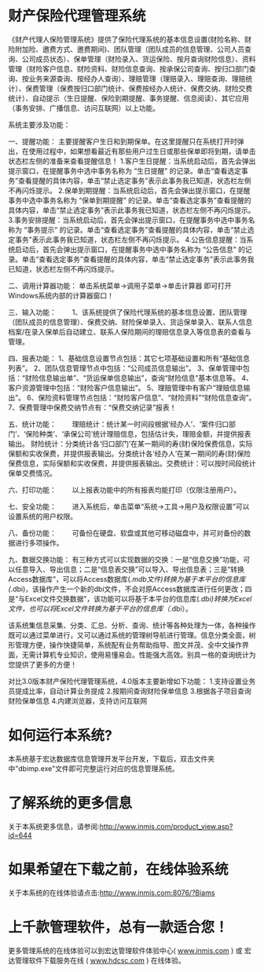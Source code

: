 # 财产保险代理管理系统

《财产代理人保险管理系统》提供了保险代理系统的基本信息设置(财险名称、财险附加险、邀费方式、邀费期间)、团队管理（团队成员的信息管理、公司人员查询、公司成员状态）、保单管理（财险录入、货运保险、按月查询财险信息）、资料管理（财险客户信息、财险资料、财险信息查询、按承保公司查询、按归口部门查询、按业务来源查询、按经办人查询）、理赔管理（理赔录入、理赔查询、理赔统计）、保费管理（保费按归口部门统计、保费按经办人统计、保费交纳、财险交费统计）、自动提示（生日提醒、保险到期提醒、事务提醒、信息阅读）、其它应用（事务安排、广播信息、访问互联网）以上功能。

系统主要涉及功能：

一、提醒功能： 主要提醒客户生日和到期保单。在这里提醒只在系统打开时弹出，在使用过程中，如果想看最近有那些用户过生日或那些保单即将到期，请单击状态栏左侧的准备来查看提醒信息！ 1.客户生日提醒：当系统启动后，首先会弹出提示窗口，在提醒事务中选中事务名称为 “生日提醒” 的记录。单击“查看选定事务”查看提醒的具体内容，单击“禁止选定事务”表示此事务我已知道，状态栏左侧不再闪烁提示。 2.保单到期提醒：当系统启动后，首先会弹出提示窗口，在提醒事务中选中事务名称为 “保单到期提醒” 的记录。单击“查看选定事务”查看提醒的具体内容，单击“禁止选定事务”表示此事务我已知道，状态栏左侧不再闪烁提示。 3.事务安排提醒：当系统启动后，首先会弹出提示窗口，在提醒事务中选中事务名称为 “事务提示” 的记录。单击“查看选定事务”查看提醒的具体内容，单击“禁止选定事务”表示此事务我已知道，状态栏左侧不再闪烁提示。 4.公告信息提醒：当系统启动后，首先会弹出提示窗口，在提醒事务中选中事务名称为 “公告信息” 的记录。单击“查看选定事务”查看提醒的具体内容，单击“禁止选定事务”表示此事务我已知道，状态栏左侧不再闪烁提示。

二、调用计算器功能： 单击系统菜单→调用子菜单→单击计算器 即可打开Windows系统内部的计算器窗口！

三、输入功能：　　 1、该系统提供了保险代理系统的基本信息设置、团队管理（团队成员的信息管理）、保费交纳、财险保单录入、货运保单录入、联系人信息档案/在录入保单后自动建立、联系人保险期间的理赔信息录入等信息表的查看与管理。

四、报表功能： 1、基础信息设置节点包括：其它七项基础设置和所有“基础信息列表”。 2、团队信息管理节点中包括：“公司成员信息输出”。 3、保单管理中包括：“财险信息输出单”、“货运保单信息输出”，查询“财险信息”基本信息等。 4、客户资源管理中包括：“财险客户信息输出”。 5、理赔管理中有客户“理赔信息输出”。 6、保险资料管理节点包括：“财险客户信息”、“财险资料”“财险信息查询”。 7、保费管理中保费交纳节点有：“保费交纳记录”报表！

五、统计功能：　　 理赔统计：统计某一时间段根据‘经办人’、‘案件归口部门’、‘保险种类’、‘承保公司’统计理赔信息，包括估计失，理赔金额，并提供报表输出。 财险统计：分类统计各‘归口部门’在某一期间的寿(财)保险保费信息，实际保额和实收保费，并提供报表输出。分类统计各‘经办人’在某一期间的寿(财)保险保费信息，实际保额和实收保费，并提供报表输出。交费统计：可以按时间段统计保单交费情况。

六、打印功能：　　 以上报表功能中的所有报表均能打印（仅限注册用户）。 

七、安全功能：　　 进入系统后，单击菜单“系统→工具→用户及权限设置”可以设置系统的用户权限。 

八、备份功能：　　 可备份在硬盘、软盘或其他可移动磁盘中，并可对备份的数据进行多项操作。

九、数据交换功能： 有三种方式可以实现数据的交换：一是“信息交换”功能，可以任意导入、导出信息；二是“信息表交换”可以导入、导出信息表；三是“转换Access数据库”，可以将Access数据库(*.mdb文件)转换为基于本平台的信息库(*.dbi)，该操作产生一个新的dbi文件，不会对原Access数据库进行任何更改；四是“与Excel文件交换数据”，该功能可以将基于本平台的信息库(*.dbi)转换为Excel文件，也可以将Excel文件转换为基于平台的信息库（*.dbi）。　 

该系统集信息采集、分类、汇总、分析、查询、统计等各种处理为一体，各种操作既可以通过菜单进行，又可以通过系统的管理树导航进行管理。信息分类全面，树形管理方便，操作快捷简单，系统配有业务帮助指导、图文并茂、全中文操作界面，无需计算机专业知识，使用易懂易会。性能强大高效。别具一格的查询统计为您提供了更多的方便！

对比3.0版本财产保险代理管理系统，4.0版本主要新增如下功能： 1.支持设置业务员提成比率，自动计算业务提成 2.按期间查询财险保单信息 3.根据各子项目查询财险保单信息 4.内建浏览器，支持访问互联网


# 如何运行本系统?

本系统基于宏达数据库信息管理开发平台开发，下载后，双击文件夹中"dbimp.exe"文件即可完整运行对应的信息管理系统。

# 了解系统的更多信息

关于本系统更多信息，请参阅:http://www.inmis.com/product_view.asp?id=644

# 如果希望在下载之前，在线体验系统

关于本系统的在线体验请点击:http://www.inmis.com:8076/?Biams

# 上千款管理软件，总有一款适合您！

更多管理系统的在线体验可以到宏达管理软件体验中心( www.inmis.com ) 或 宏达管理软件下载服务在线 ( www.hdcsc.com ) 在线体验。

